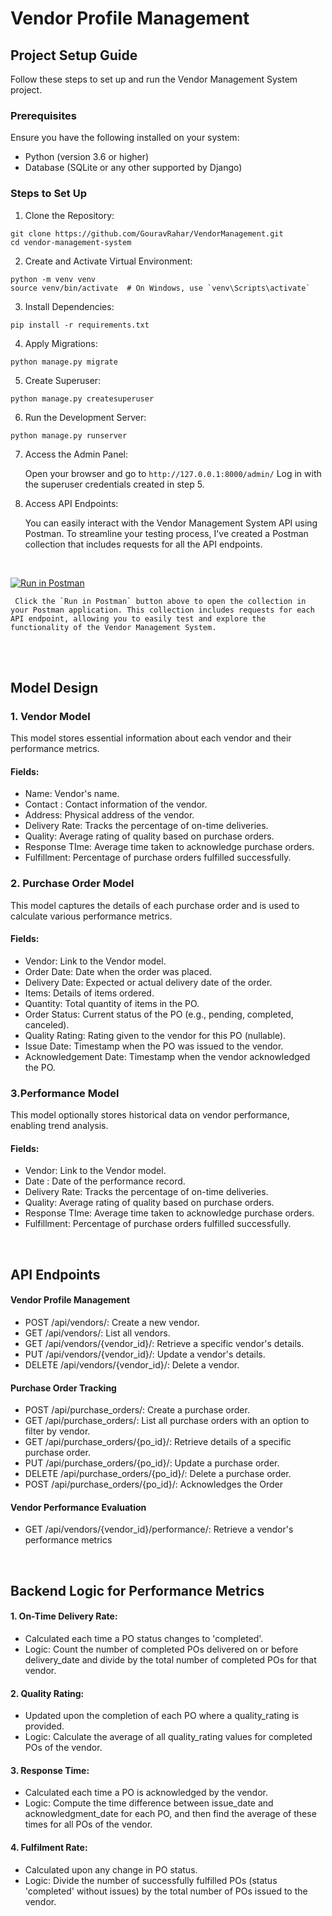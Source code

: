 # Vendor Profile Management


## Project Setup Guide

Follow these steps to set up and run the Vendor Management System project.

### Prerequisites
Ensure you have the following installed on your system:

 - Python (version 3.6 or higher)
 - Database (SQLite or any other supported by Django)

   
### Steps to Set Up
1. Clone the Repository:

```
git clone https://github.com/GouravRahar/VendorManagement.git
cd vendor-management-system
```

2. Create and Activate Virtual Environment:


```
python -m venv venv
source venv/bin/activate  # On Windows, use `venv\Scripts\activate`
```

3. Install Dependencies:

```
pip install -r requirements.txt
```

4. Apply Migrations:

```
python manage.py migrate
```

5. Create Superuser:

```
python manage.py createsuperuser
```

6. Run the Development Server:

```
python manage.py runserver
```

7. Access the Admin Panel:
   
   Open your browser and go to `http://127.0.0.1:8000/admin/` Log in with the superuser credentials created in step 5.

9. Access API Endpoints:
    
   You can easily interact with the Vendor Management System API using Postman. To streamline your testing process, I've created a Postman collection that includes requests for all the API endpoints.

<br/>

   [![Run in Postman](https://run.pstmn.io/button.svg)](https://api.postman.com/collections/12167432-1f471f83-c37d-4bac-8300-25abc7b69911?access_key=PMAT-01HHKH3FC71PYSXSYJJCK2FX27)

     Click the `Run in Postman` button above to open the collection in your Postman application. This collection includes requests for each API endpoint, allowing you to easily test and explore the functionality of the Vendor Management System.

<br/>


<br/>



## Model Design
### 1. Vendor Model
This model stores essential information about each vendor and their performance metrics.
  #### Fields:
  - Name:  Vendor's name.
  - Contact :   Contact information of the vendor.
  - Address:    Physical address of the vendor.
  - Delivery Rate:    Tracks the percentage of on-time deliveries.
  - Quality:    Average rating of quality based on purchase orders.
  - Response TIme:    Average time taken to acknowledge purchase orders.
  - Fulfillment:    Percentage of purchase orders fulfilled successfully.


### 2. Purchase Order Model
  This model captures the details of each purchase order and is used to calculate various performance metrics.
  #### Fields:
  - Vendor:    Link to the Vendor model.
  - Order Date:    Date when the order was placed.
  - Delivery Date:    Expected or actual delivery date of the order.
  - Items:   Details of items ordered.
  - Quantity:   Total quantity of items in the PO.
  - Order Status:   Current status of the PO (e.g., pending, completed, canceled).
  - Quality Rating:   Rating given to the vendor for this PO (nullable).
  - Issue Date:    Timestamp when the PO was issued to the vendor.
  - Acknowledgement Date:    Timestamp when the vendor acknowledged the PO.

### 3.Performance Model
  This model optionally stores historical data on vendor performance, enabling trend analysis.
  #### Fields:
  - Vendor:    Link to the Vendor model.
  - Date :   Date of the performance record.
  - Delivery Rate:    Tracks the percentage of on-time deliveries.
  - Quality:    Average rating of quality based on purchase orders.
  - Response TIme:    Average time taken to acknowledge purchase orders.
  - Fulfillment:    Percentage of purchase orders fulfilled successfully.

<br/>


## API Endpoints

#### Vendor Profile Management
 - POST /api/vendors/: Create a new vendor.
 - GET /api/vendors/: List all vendors.
 - GET /api/vendors/{vendor_id}/: Retrieve a specific vendor's details.
 - PUT /api/vendors/{vendor_id}/: Update a vendor's details.
 - DELETE /api/vendors/{vendor_id}/: Delete a vendor.

#### Purchase Order Tracking
 - POST /api/purchase_orders/: Create a purchase order.
 - GET /api/purchase_orders/: List all purchase orders with an option to filter by vendor.
 - GET /api/purchase_orders/{po_id}/: Retrieve details of a specific purchase order.
 - PUT /api/purchase_orders/{po_id}/: Update a purchase order.
 - DELETE /api/purchase_orders/{po_id}/: Delete a purchase order.
 - POST /api/purchase_orders/{po_id}/: Acknowledges the Order

#### Vendor Performance Evaluation
 - GET /api/vendors/{vendor_id}/performance/: Retrieve a vendor's performance metrics


<br/>


## Backend Logic for Performance Metrics
 #### 1. On-Time Delivery Rate:
  - Calculated each time a PO status changes to 'completed'.
  - Logic: Count the number of completed POs delivered on or before delivery_date and divide by the total number of completed POs for that vendor.

 #### 2. Quality Rating:
  - Updated upon the completion of each PO where a quality_rating is provided.
  - Logic: Calculate the average of all quality_rating values for completed POs of the vendor.

 #### 3. Response Time:
  - Calculated each time a PO is acknowledged by the vendor.
  - Logic: Compute the time difference between issue_date and acknowledgment_date for each PO, and then find the average of these times for all POs of the vendor.

 #### 4. Fulfilment Rate:
  - Calculated upon any change in PO status.
  - Logic: Divide the number of successfully fulfilled POs (status 'completed' without issues) by the total number of POs issued to the vendor.

